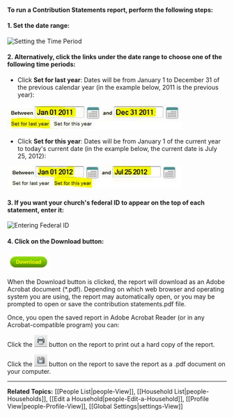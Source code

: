 

#### To run a Contribution Statements report, perform the following steps:

#### 1. Set the date range:

![Setting the Time
Period](Contribution_Statements_01.JPG "Setting the Time Period")

#### 2. Alternatively, click the links under the date range to choose one of the following time periods:

-   Click **Set for last year**: Dates will be from January 1 to
    December 31 of the previous calendar year (in the example below,
    2011 is the previous year):

![Set for last year](Contribution_Statements_02.JPG "Set for last year")

-   Click **Set for this year**: Dates will be from January 1 of the
    current year to today's current date (in the example below, the
    current date is July 25, 2012):

![Set for this year](Contribution_Statements_03.JPG "Set for this year")

#### 3. If you want your church's federal ID to appear on the top of each statement, enter it:

![Entering Federal
ID](Contribution_Statements_04.JPG "Entering Federal ID")

#### 4. Click on the **Download** button:

![Click Download](Contribution_Statements_05.JPG "Click Download")

When the Download button is clicked, the report will download as an
Adobe Acrobat document (\*.pdf). Depending on which web browser and
operating system you are using, the report may automatically open, or
you may be prompted to open or save the contribution statements.pdf
file.

Once, you open the saved report in Adobe Acrobat Reader (or in any
Acrobat-compatible program) you can:

Click the ![link=](Printer_icon.JPG "link=") button on the report to
print out a hard copy of the report.

Click the ![link=](Save_icon.JPG "link=") button on the report to save
the report as a .pdf document on your computer.

* * * * *

**Related Topics:** [[People List|people-View]], [[Household
List|people-Households]], [[Edit a
Household|people-Edit-a-Household]], [[Profile
View|people-Profile-View]], [[Global Settings|settings-View]]
